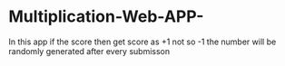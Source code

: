 # Multiplication-Web-APP-
In this app if the score then get score as +1 not so -1 the number will be randomly generated after every submisson

